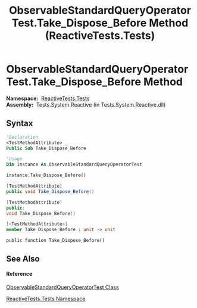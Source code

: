 ﻿---
title: ObservableStandardQueryOperatorTest.Take_Dispose_Before Method  (ReactiveTests.Tests)
TOCTitle: Take_Dispose_Before Method
ms:assetid: M:ReactiveTests.Tests.ObservableStandardQueryOperatorTest.Take_Dispose_Before
ms:mtpsurl: https://msdn.microsoft.com/en-us/library/reactivetests.tests.observablestandardqueryoperatortest.take_dispose_before(v=VS.103)
ms:contentKeyID: 36619102
ms.date: 06/28/2011
mtps_version: v=VS.103
f1_keywords:
- ReactiveTests.Tests.ObservableStandardQueryOperatorTest.Take_Dispose_Before
dev_langs:
- CSharp
- JScript
- VB
- FSharp
- c++
---

# ObservableStandardQueryOperatorTest.Take\_Dispose\_Before Method

**Namespace:**  [ReactiveTests.Tests](hh289046\(v=vs.103\).md)  
**Assembly:**  Tests.System.Reactive (in Tests.System.Reactive.dll)

## Syntax

``` vb
'Declaration
<TestMethodAttribute> _
Public Sub Take_Dispose_Before
```

``` vb
'Usage
Dim instance As ObservableStandardQueryOperatorTest

instance.Take_Dispose_Before()
```

``` csharp
[TestMethodAttribute]
public void Take_Dispose_Before()
```

``` c++
[TestMethodAttribute]
public:
void Take_Dispose_Before()
```

``` fsharp
[<TestMethodAttribute>]
member Take_Dispose_Before : unit -> unit 
```

``` jscript
public function Take_Dispose_Before()
```

## See Also

#### Reference

[ObservableStandardQueryOperatorTest Class](hh288944\(v=vs.103\).md)

[ReactiveTests.Tests Namespace](hh289046\(v=vs.103\).md)


